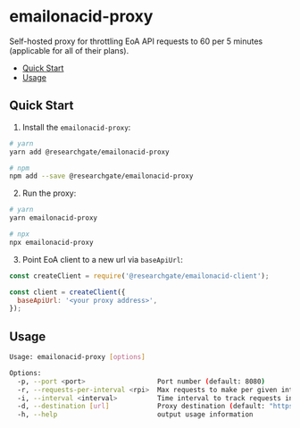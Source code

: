 # emailonacid-proxy

Self-hosted proxy for throttling EoA API requests to 60 per 5 minutes
(applicable for all of their plans).

<!-- START doctoc generated TOC please keep comment here to allow auto update -->
<!-- DON'T EDIT THIS SECTION, INSTEAD RE-RUN doctoc TO UPDATE -->

- [Quick Start](#quick-start)
- [Usage](#usage)

<!-- END doctoc generated TOC please keep comment here to allow auto update -->

## Quick Start

1. Install the `emailonacid-proxy`:

```sh
# yarn
yarn add @researchgate/emailonacid-proxy

# npm
npm add --save @researchgate/emailonacid-proxy
```

2. Run the proxy:

```sh
# yarn
yarn emailonacid-proxy

# npx
npx emailonacid-proxy
```

3. Point EoA client to a new url via `baseApiUrl`:

```js
const createClient = require('@researchgate/emailonacid-client');

const client = createClient({
  baseApiUrl: '<your proxy address>',
});
```

## Usage

```sh
Usage: emailonacid-proxy [options]

Options:
  -p, --port <port>                  Port number (default: 8080)
  -r, --requests-per-interval <rpi>  Max requests to make per given interval (default: 60)
  -i, --interval <interval>          Time interval to track requests in milliseconds (default: 300000)
  -d, --destination [url]            Proxy destination (default: "https://api.emailonacid.com/v5")
  -h, --help                         output usage information
```
